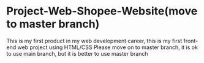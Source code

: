 # Project-Web-Shopee-Website(move to master branch)
This is my first product in my web development career, this is my first front-end web project using HTML/CSS
Please move on to master branch, it is ok to use main branch, but it is better to use master branch
